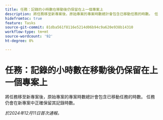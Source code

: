 ```yaml
---
title: 任務：記錄的小時數在移動後仍保留在上一個專案上
description: 將任務移至新專案後，原始專案的專案時數總計會包含已移動任務的時數。 任務仍會在新專案中正確保留其記錄時數。
hidefromtoc: true
feature: Tasks
source-git-commit: 81dba561f8116e5214d06b94c9a620e938b14310
workflow-type: tm+mt
source-wordcount: '92'
ht-degree: 0%

---
```


# 任務：記錄的小時數在移動後仍保留在上一個專案上

將任務移至新專案後，原始專案的專案時數總計會包含已移動任務的時數。 任務仍會在新專案中正確保留其記錄時數。

_於2024年12月11日首次通報。_
